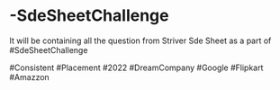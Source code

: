 # -SdeSheetChallenge

It will be containing all the question from Striver Sde Sheet as a part of #SdeSheetChallenge



#Consistent #Placement #2022 #DreamCompany #Google #Flipkart #Amazzon
